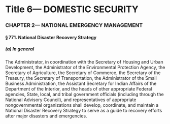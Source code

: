 
# Title 6— DOMESTIC SECURITY
### CHAPTER 2— NATIONAL EMERGENCY MANAGEMENT
#### § 771. National Disaster Recovery Strategy
##### (a) In general

The Administrator, in coordination with the Secretary of Housing and Urban Development, the Administrator of the Environmental Protection Agency, the Secretary of Agriculture, the Secretary of Commerce, the Secretary of the Treasury, the Secretary of Transportation, the Administrator of the Small Business Administration, the Assistant Secretary for Indian Affairs of the Department of the Interior, and the heads of other appropriate Federal agencies, State, local, and tribal government officials (including through the National Advisory Council), and representatives of appropriate nongovernmental organizations shall develop, coordinate, and maintain a National Disaster Recovery Strategy to serve as a guide to recovery efforts after major disasters and emergencies.
